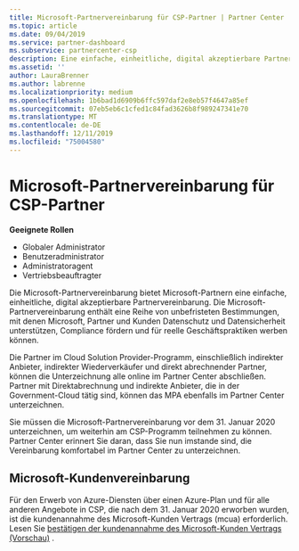 ```yaml
---
title: Microsoft-Partnervereinbarung für CSP-Partner | Partner Center
ms.topic: article
ms.date: 09/04/2019
ms.service: partner-dashboard
ms.subservice: partnercenter-csp
description: Eine einfache, einheitliche, digital akzeptierbare Partnervereinbarung.
ms.assetid: ''
author: LauraBrenner
ms.author: labrenne
ms.localizationpriority: medium
ms.openlocfilehash: 1b6bad1d6909b6ffc597daf2e8eb57f4647a85ef
ms.sourcegitcommit: 07eb5eb6c1cfed1c84fad3626b8f989247341e70
ms.translationtype: MT
ms.contentlocale: de-DE
ms.lasthandoff: 12/11/2019
ms.locfileid: "75004580"
---
```

# <a name="microsoft-partner-agreement-for-csp-partners"></a>Microsoft-Partnervereinbarung für CSP-Partner 

**Geeignete Rollen**
-   Globaler Administrator
-   Benutzeradministrator
-   Administratoragent
-   Vertriebsbeauftragter

Die Microsoft-Partnervereinbarung bietet Microsoft-Partnern eine einfache, einheitliche, digital akzeptierbare Partnervereinbarung. Die Microsoft-Partnervereinbarung enthält eine Reihe von unbefristeten Bestimmungen, mit denen Microsoft, Partner und Kunden Datenschutz und Datensicherheit unterstützen, Compliance fördern und für reelle Geschäftspraktiken werben können.   

Die Partner im Cloud Solution Provider-Programm, einschließlich indirekter Anbieter, indirekter Wiederverkäufer und direkt abrechnender Partner, können die Unterzeichnung alle online im Partner Center abschließen. Partner mit Direktabrechnung und indirekte Anbieter, die in der Government-Cloud tätig sind, können das MPA ebenfalls im Partner Center unterzeichnen.

Sie müssen die Microsoft-Partnervereinbarung vor dem 31. Januar 2020 unterzeichnen, um weiterhin am CSP-Programm teilnehmen zu können. Partner Center erinnert Sie daran, dass Sie nun imstande sind, die Vereinbarung komfortabel im Partner Center zu unterzeichnen. 

## <a name="microsoft-customer-agreement"></a>Microsoft-Kundenvereinbarung

Für den Erwerb von Azure-Diensten über einen Azure-Plan und für alle anderen Angebote in CSP, die nach dem 31. Januar 2020 erworben wurden, ist die kundenannahme des Microsoft-Kunden Vertrags (mcua) erforderlich. Lesen Sie [bestätigen der kundenannahme des Microsoft-Kunden Vertrags (Vorschau)](confirm-customer-agreement.md) .
 












